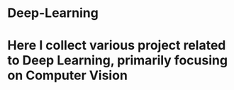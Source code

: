 # Deep-Learning
# Here I collect various project related to Deep Learning, primarily focusing on Computer Vision